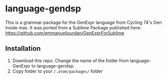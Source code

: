 # language-gendsp

This is a grammar package for the GenExpr language from Cycling 74's Gen inside max. It was ported from a Sublime Package published here: https://github.com/emmanueljourdan/GenExprForSublime

## Installation

1. Download this repo. Change the name of the folder from language-GenExpr to language-gendsp.
2. Copy folder to your `/.atom/packages/` folder 
